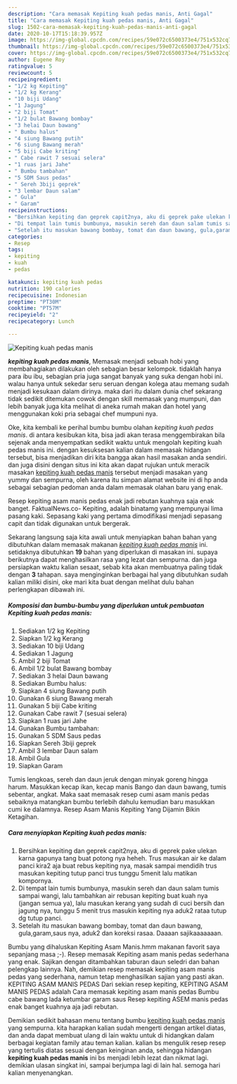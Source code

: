 ```yaml
---
description: "Cara memasak Kepiting kuah pedas manis, Anti Gagal"
title: "Cara memasak Kepiting kuah pedas manis, Anti Gagal"
slug: 1502-cara-memasak-kepiting-kuah-pedas-manis-anti-gagal
date: 2020-10-17T15:18:39.957Z
image: https://img-global.cpcdn.com/recipes/59e072c6500373e4/751x532cq70/kepiting-kuah-pedas-manis-foto-resep-utama.jpg
thumbnail: https://img-global.cpcdn.com/recipes/59e072c6500373e4/751x532cq70/kepiting-kuah-pedas-manis-foto-resep-utama.jpg
cover: https://img-global.cpcdn.com/recipes/59e072c6500373e4/751x532cq70/kepiting-kuah-pedas-manis-foto-resep-utama.jpg
author: Eugene Roy
ratingvalue: 5
reviewcount: 5
recipeingredient:
- "1/2 kg Kepiting"
- "1/2 kg Kerang"
- "10 biji Udang"
- "1 Jagung"
- "2 biji Tomat"
- "1/2 bulat Bawang bombay"
- "3 helai Daun bawang"
- " Bumbu halus"
- "4 siung Bawang putih"
- "6 siung Bawang merah"
- "5 biji Cabe kriting"
- " Cabe rawit 7 sesuai selera"
- "1 ruas jari Jahe"
- " Bumbu tambahan"
- "5 SDM Saus pedas"
- " Sereh 3biji geprek"
- "3 lembar Daun salam"
- " Gula"
- " Garam"
recipeinstructions:
- "Bersihkan kepiting dan geprek capit2nya, aku di geprek pake ulekan karna gapunya tang buat potong nya heheh. Trus masukan air ke dalam panci kira2 aja buat rebus kepiting nya, masak sampai mendidih trus masukan kepiting tutup panci trus tunggu 5menit lalu matikan kompornya."
- "Di tempat lain tumis bumbunya, masukin sereh dan daun salam tumis sampai wangi, lalu tambahkan air rebusan kepiting buat kuah nya (jangan semua ya), lalu masukan kerang yang sudah di cuci bersih dan jagung nya, tunggu 5 menit trus masukin kepiting nya aduk2 rataa tutup dg tutup panci."
- "Setelah itu masukan bawang bombay, tomat dan daun bawang, gula,garam,saus nya, aduk2 dan koreksi rasaa. Daaaan sajikaaaaaaan."
categories:
- Resep
tags:
- kepiting
- kuah
- pedas

katakunci: kepiting kuah pedas 
nutrition: 190 calories
recipecuisine: Indonesian
preptime: "PT30M"
cooktime: "PT57M"
recipeyield: "2"
recipecategory: Lunch

---
```



![Kepiting kuah pedas manis](https://img-global.cpcdn.com/recipes/59e072c6500373e4/751x532cq70/kepiting-kuah-pedas-manis-foto-resep-utama.jpg)

<b><i>kepiting kuah pedas manis</i></b>, Memasak menjadi sebuah hobi yang membahagiakan dilakukan oleh sebagian besar kelompok. tidaklah hanya para ibu ibu, sebagian pria juga sangat banyak yang suka dengan hobi ini. walau hanya untuk sekedar seru seruan dengan kolega atau memang sudah menjadi kesukaan dalam dirinya. maka dari itu dalam dunia chef sekarang tidak sedikit ditemukan cowok dengan skill memasak yang mumpuni, dan lebih banyak juga kita melihat di aneka rumah makan dan hotel yang menggunakan koki pria sebagai chef mumpuni nya.

Oke, kita kembali ke perihal bumbu bumbu olahan <i>kepiting kuah pedas manis</i>. di antara kesibukan kita, bisa jadi akan terasa menggembirakan bila sejenak anda menyempatkan sedikit waktu untuk mengolah kepiting kuah pedas manis ini. dengan kesuksesan kalian dalam memasak hidangan tersebut, bisa menjadikan diri kita bangga akan hasil masakan anda sendiri. dan juga disini dengan situs ini kita akan dapat rujukan untuk meracik masakan <u>kepiting kuah pedas manis</u> tersebut menjadi masakan yang yummy dan sempurna, oleh karena itu simpan alamat website ini di hp anda sebagai sebagian pedoman anda dalam memasak olahan baru yang enak.

Resep kepiting asam manis pedas enak jadi rebutan kuahnya saja enak banget. FaktualNews.co- Kepiting, adalah binatamg yang mempunyai lima pasang kaki. Sepasang kaki yang pertama dimodifikasi menjadi sepasang capit dan tidak digunakan untuk bergerak.


Sekarang langsung saja kita awali untuk menyiapkan bahan bahan yang dibutuhkan dalam memasak makanan <u><i>kepiting kuah pedas manis</i></u> ini. setidaknya dibutuhkan <b>19</b> bahan yang diperlukan di masakan ini. supaya berikutnya dapat menghasilkan rasa yang lezat dan sempurna. dan juga persiapkan waktu kalian sesaat, sebab kita akan membuatnya paling tidak dengan <b>3</b> tahapan. saya menginginkan berbagai hal yang dibutuhkan sudah kalian miliki disini, oke mari kita buat dengan melihat dulu bahan perlengkapan dibawah ini.

<!--inarticleads1-->

##### Komposisi dan bumbu-bumbu yang diperlukan untuk pembuatan Kepiting kuah pedas manis:

1. Sediakan 1/2 kg Kepiting
1. Siapkan 1/2 kg Kerang
1. Sediakan 10 biji Udang
1. Sediakan 1 Jagung
1. Ambil 2 biji Tomat
1. Ambil 1/2 bulat Bawang bombay
1. Sediakan 3 helai Daun bawang
1. Sediakan  Bumbu halus:
1. Siapkan 4 siung Bawang putih
1. Gunakan 6 siung Bawang merah
1. Gunakan 5 biji Cabe kriting
1. Gunakan  Cabe rawit 7 (sesuai selera)
1. Siapkan 1 ruas jari Jahe
1. Gunakan  Bumbu tambahan:
1. Gunakan 5 SDM Saus pedas
1. Siapkan  Sereh 3biji geprek
1. Ambil 3 lembar Daun salam
1. Ambil  Gula
1. Siapkan  Garam


Tumis lengkoas, sereh dan daun jeruk dengan minyak goreng hingga harum. Masukkan kecap ikan, kecap manis Bango dan daun bawang, tumis sebentar, angkat. Maka saat memasak resep cumi asam manis pedas sebaiknya matangkan bumbu terlebih dahulu kemudian baru masukkan cumi ke dalamnya. Resep Asam Manis Kepiting Yang Dijamin Bikin Ketagihan. 

<!--inarticleads2-->

##### Cara menyiapkan Kepiting kuah pedas manis:

1. Bersihkan kepiting dan geprek capit2nya, aku di geprek pake ulekan karna gapunya tang buat potong nya heheh. Trus masukan air ke dalam panci kira2 aja buat rebus kepiting nya, masak sampai mendidih trus masukan kepiting tutup panci trus tunggu 5menit lalu matikan kompornya.
1. Di tempat lain tumis bumbunya, masukin sereh dan daun salam tumis sampai wangi, lalu tambahkan air rebusan kepiting buat kuah nya (jangan semua ya), lalu masukan kerang yang sudah di cuci bersih dan jagung nya, tunggu 5 menit trus masukin kepiting nya aduk2 rataa tutup dg tutup panci.
1. Setelah itu masukan bawang bombay, tomat dan daun bawang, gula,garam,saus nya, aduk2 dan koreksi rasaa. Daaaan sajikaaaaaaan.


Bumbu yang dihaluskan Kepiting Asam Manis.hmm makanan favorit saya sepanjang masa ;-). Resep memasak Kepiting asam manis pedas sederhana yang enak. Sajikan dengan ditambahkan taburan daun seledri dan bahan pelengkap lainnya. Nah, demikian resep memasak kepiting asam manis pedas yang sederhana, namun tetap menghasilkan sajian yang pasti akan. KEPITING ASAM MANIS PEDAS Dari sekian resep kepiting, KEPITING ASAM MANIS PEDAS adalah Cara memasak kepiting asam manis pedas Bumbu cabe bawang lada ketumbar garam saus Resep kepiting ASEM manis pedas enak banget kuahnya aja jadi rebutan. 

Demikian sedikit bahasan menu tentang bumbu <u>kepiting kuah pedas manis</u> yang sempurna. kita harapkan kalian sudah mengerti dengan artikel diatas, dan anda dapat membuat ulang di lain waktu untuk di hidangkan dalam berbagai kegiatan family atau teman kalian. kalian bs mengulik resep resep yang tertulis diatas sesuai dengan keinginan anda, sehingga hidangan <b>kepiting kuah pedas manis</b> ini bs menjadi lebih lezat dan nikmat lagi. demikian ulasan singkat ini, sampai berjumpa lagi di lain hal. semoga hari kalian menyenangkan.
